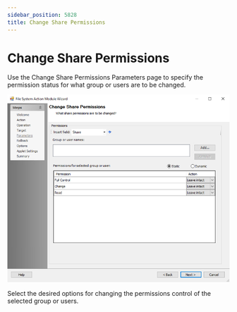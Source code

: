 ```yaml
---
sidebar_position: 5828
title: Change Share Permissions
---
```


# Change Share Permissions

Use the Change Share Permissions Parameters page to specify the permission status for what group or users are to be changed.

![File System Action Module Wizard Change Share Permissions Parameters page](../../../../../../../../static/images/AccessAnalyzer_12.0/Content/Resources/Images/EnterpriseAuditor/Admin/Action/FileSystem/Parameters/ChangeSharePermissions.png "File System Action Module Wizard Change Share Permissions Parameters page")

Select the desired options for changing the permissions control of the selected group or users.